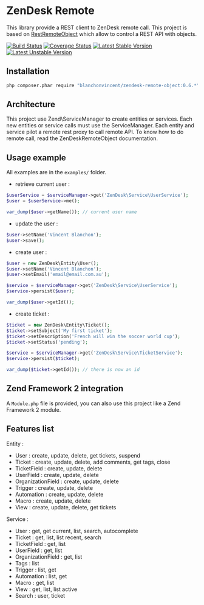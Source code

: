 # ZenDesk Remote

This library provide a REST client to ZenDesk remote call.
This project is based on [RestRemoteObject](https://github.com/foumration/RestRemoteObject) which allow to control a REST API with objects.

[![Build Status](https://api.travis-ci.org/blanchonvincent/ZenDeskRemoteObject.png?branch=master)](https://travis-ci.org/blanchonvincent/ZenDeskRemoteObject)
[![Coverage Status](https://coveralls.io/repos/blanchonvincent/ZenDeskRemoteObject/badge.png?branch=master)](https://coveralls.io/r/blanchonvincent/ZenDeskRemoteObject)
[![Latest Stable Version](https://poser.pugx.org/blanchonvincent/zendesk-remote-object/v/stable.png)](https://packagist.org/packages/blanchonvincent/zendesk-remote-object)
[![Latest Unstable Version](https://poser.pugx.org/blanchonvincent/zendesk-remote-object/v/unstable.png)](https://packagist.org/packages/blanchonvincent/zendesk-remote-object)

## Installation

```sh
php composer.phar require "blanchonvincent/zendesk-remote-object:0.6.*"
```

## Architecture

This project use Zend\ServiceManager to create entities or services. Each new entities or service calls must use the ServiceManager.
Each entity and service pilot a remote rest proxy to call remote API. To know how to do remote call, read the ZenDeskRemoteObject documentation.

## Usage example

All examples are in the `examples/` folder.

* retrieve current user :

```php
$userService = $serviceManager->get('ZenDesk\Service\UserService');
$user = $userService->me();

var_dump($user->getName()); // current user name
```

* update the user :
```php
$user->setName('Vincent Blanchon');
$user->save();
```

* create user :
```php
$user = new ZenDesk\Entity\User();
$user->setName('Vincent Blanchon');
$user->setEmail('email@email.com.au');

$service = $serviceManager->get('ZenDesk\Service\UserService');
$service->persist($user);

var_dump($user->getId());
```

* create ticket :
```php
$ticket = new ZenDesk\Entity\Ticket();
$ticket->setSubject('My first ticket');
$ticket->setDescription('French will win the soccer world cup');
$ticket->setStatus('pending');

$service = $serviceManager->get('ZenDesk\Service\TicketService');
$service->persist($ticket);

var_dump($ticket->getId()); // there is now an id
```

## Zend Framework 2 integration

A `Module.php` file is provided, you can also use this project like a Zend Framework 2 module.

## Features list

Entity :
* User : create, update, delete, get tickets, suspend
* Ticket : create, update, delete, add comments, get tags, close
* TicketField : create, update, delete
* UserField : create, update, delete
* OrganizationField : create, update, delete
* Trigger : create, update, delete
* Automation : create, update, delete
* Macro : create, update, delete
* View : create, update, delete, get tickets

Service :
* User : get, get current, list, search, autocomplete
* Ticket : get, list, list recent, search
* TicketField : get, list
* UserField : get, list
* OrganizationField : get, list
* Tags : list
* Trigger : list, get
* Automation : list, get
* Macro : get, list
* View : get, list, list active
* Search : user, ticket
